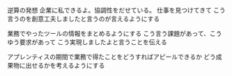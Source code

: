 逆算の発想
企業に私できるよ。協調性をだせている。
仕事を見つけてきて
こう言うのを創意工夫しましたと言うのが言えるようにする

業務でやったツールの情報をまとめるようにする
こう言う課題があって、こうゆう要求があって
こう実現しましたよと言うことを伝える

アプレンティスの期間で業務で得たことをどうすればアピールできるか
どう成果物に出せるかを考えるようにする